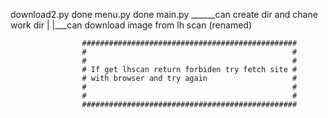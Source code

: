 download2.py done
menu.py done
main.py ______can create dir and chane work dir
	  |
	  |___can download image from lh scan (renamed)


                    ################################################
                    #                                              #
                    #                                              #
                    # If get lhscan return forbiden try fetch site #
                    # with browser and try again                   #
                    #                                              #
                    #                                              #
                    ################################################

